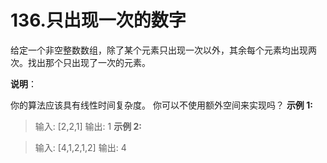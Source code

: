 # 136.只出现一次的数字
给定一个非空整数数组，除了某个元素只出现一次以外，其余每个元素均出现两次。找出那个只出现了一次的元素。

**说明**：

你的算法应该具有线性时间复杂度。 你可以不使用额外空间来实现吗？
**示例 1:**

>输入: [2,2,1]
>输出: 1
**示例 2:**

>输入: [4,1,2,1,2]
>输出: 4
